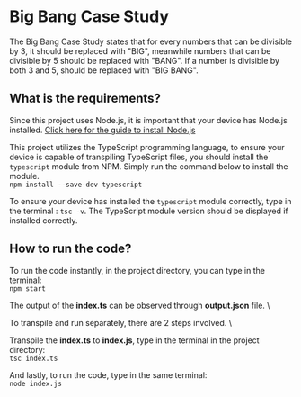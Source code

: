 # Big Bang Case Study

The Big Bang Case Study states that for every numbers that can be divisible by 3, it should be replaced with "BIG", meanwhile numbers that can be divisible by 5 should be replaced with "BANG". If a number is divisible by both 3 and 5, should be replaced with "BIG BANG".

## What is the requirements?

Since this project uses Node.js, it is important that your device has Node.js installed. [Click here for the guide to install Node.js](https://nodejs.org/en/download/package-manager)

This project utilizes the TypeScript programming language, to ensure your device is capable of transpiling TypeScript files, you should install the `typescript` module from NPM. Simply run the command below to install the module.
\
`npm install --save-dev typescript`

To ensure your device has installed the `typescript` module correctly, type in the terminal : `tsc -v`. The TypeScript module version should be displayed if installed correctly.

## How to run the code?

To run the code instantly, in the project directory, you can type in the terminal:
\
`npm start`

The output of the __index.ts__ can be observed through __output.json__ file.
\

To transpile and run separately, there are 2 steps involved.
\

Transpile the __index.ts__ to __index.js__, type in the terminal in the project directory:
\
`tsc index.ts`

And lastly, to run the code, type in the same terminal:
\
`node index.js`